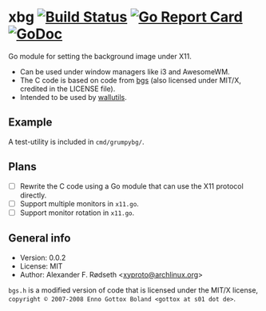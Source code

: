# xbg [![Build Status](https://travis-ci.com/xyproto/xbg.svg?branch=master)](https://travis-ci.com/xyproto/xbg) [![Go Report Card](https://goreportcard.com/badge/github.com/xyproto/xbg)](https://goreportcard.com/report/github.com/xyproto/xbg) [![GoDoc](https://godoc.org/github.com/xyproto/xbg?status.svg)](https://godoc.org/github.com/xyproto/xbg)

Go module for setting the background image under X11.

* Can be used under window managers like i3 and AwesomeWM.
* The C code is based on code from [bgs](https://github.com/Gottox/bgs) (also licensed under MIT/X, credited in the LICENSE file).
* Intended to be used by [wallutils](https://github.com/xyproto/wallutils).

## Example

A test-utility is included in `cmd/grumpybg/`.

## Plans

- [ ] Rewrite the C code using a Go module that can use the X11 protocol directly.
- [ ] Support multiple monitors in `x11.go`.
- [ ] Support monitor rotation in `x11.go`.

## General info

* Version: 0.0.2
* License: MIT
* Author: Alexander F. Rødseth &lt;xyproto@archlinux.org&gt;

`bgs.h` is a modified version of code that is licensed under the MIT/X license, `copyright © 2007-2008 Enno Gottox Boland <gottox at s01 dot de>`.
